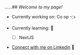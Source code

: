 ......## *Welcome to my page!*

- Currently working on: Co op 👈
  
- Currently learning:  💎
  - [ ] NextJS

- [Connect with me on Linkedin](https://www.linkedin.com/in/kevin-lan-/) 🥂
